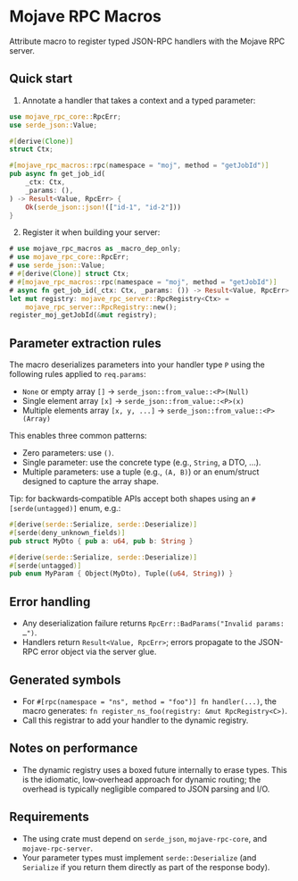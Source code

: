  Mojave RPC Macros
 ==================

 Attribute macro to register typed JSON-RPC handlers with the Mojave RPC server.

 Quick start
 -----------
 1) Annotate a handler that takes a context and a typed parameter:

 ```rust
 use mojave_rpc_core::RpcErr;
 use serde_json::Value;

 #[derive(Clone)]
 struct Ctx;

 #[mojave_rpc_macros::rpc(namespace = "moj", method = "getJobId")]
 pub async fn get_job_id(
     _ctx: Ctx,
     _params: (),
 ) -> Result<Value, RpcErr> {
     Ok(serde_json::json!(["id-1", "id-2"]))
 }
 ```

 2) Register it when building your server:

 ```rust
 # use mojave_rpc_macros as _macro_dep_only;
 # use mojave_rpc_core::RpcErr;
 # use serde_json::Value;
 # #[derive(Clone)] struct Ctx;
 # #[mojave_rpc_macros::rpc(namespace = "moj", method = "getJobId")]
 # async fn get_job_id(_ctx: Ctx, _params: ()) -> Result<Value, RpcErr> { Ok(serde_json::json!([])) }
 let mut registry: mojave_rpc_server::RpcRegistry<Ctx> =
     mojave_rpc_server::RpcRegistry::new();
 register_moj_getJobId(&mut registry);
 ```

 Parameter extraction rules
 --------------------------
 The macro deserializes parameters into your handler type `P` using the
 following rules applied to `req.params`:
 - `None` or empty array `[]` -> `serde_json::from_value::<P>(Null)`
 - Single element array `[x]` -> `serde_json::from_value::<P>(x)`
 - Multiple elements array `[x, y, ...]` -> `serde_json::from_value::<P>(Array)`

 This enables three common patterns:
 - Zero parameters: use `()`.
 - Single parameter: use the concrete type (e.g., `String`, a DTO, ...).
 - Multiple parameters: use a tuple (e.g., `(A, B)`) or an enum/struct
   designed to capture the array shape.

 Tip: for backwards‑compatible APIs accept both shapes using an
 `#[serde(untagged)]` enum, e.g.:

 ```rust
 #[derive(serde::Serialize, serde::Deserialize)]
 #[serde(deny_unknown_fields)]
 pub struct MyDto { pub a: u64, pub b: String }

 #[derive(serde::Serialize, serde::Deserialize)]
 #[serde(untagged)]
 pub enum MyParam { Object(MyDto), Tuple((u64, String)) }
 ```

 Error handling
 --------------
 - Any deserialization failure returns `RpcErr::BadParams("Invalid params: …")`.
 - Handlers return `Result<Value, RpcErr>`; errors propagate to the JSON-RPC error
   object via the server glue.

 Generated symbols
 -----------------
 - For `#[rpc(namespace = "ns", method = "foo")] fn handler(...)`, the macro
   generates: `fn register_ns_foo(registry: &mut RpcRegistry<C>)`.
 - Call this registrar to add your handler to the dynamic registry.

 Notes on performance
 --------------------
 - The dynamic registry uses a boxed future internally to erase types. This is the
   idiomatic, low‑overhead approach for dynamic routing; the overhead is typically
   negligible compared to JSON parsing and I/O.

 Requirements
 ------------
 - The using crate must depend on `serde_json`, `mojave-rpc-core`, and
   `mojave-rpc-server`.
 - Your parameter types must implement `serde::Deserialize` (and `Serialize` if
   you return them directly as part of the response body).
